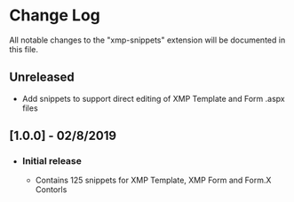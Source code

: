 # Change Log
All notable changes to the "xmp-snippets" extension will be documented in this file.


## Unreleased
- Add snippets to support direct editing of XMP Template and Form .aspx files

## [1.0.0] - 02/8/2019
- ### Initial release
    - Contains 125 snippets for XMP Template, XMP Form and Form.X Contorls